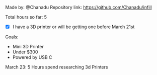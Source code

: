 Made by: @Chanadu
Repository link: https://github.com/Chanadu/infill

Total hours so far: 5

- [x] I have a 3D printer or will be getting one before March 21st

Goals:
- Mini 3D Printer
- Under $300
- Powered by USB C

March 23:
5 Hours spend researching 3d Printers
